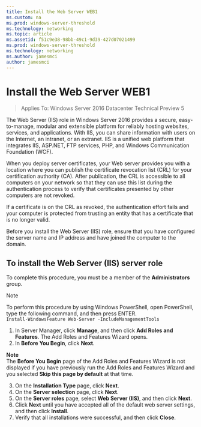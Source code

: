 ```yaml
---
title: Install the Web Server WEB1
ms.custom: na
ms.prod: windows-server-threshold
ms.technology: networking
ms.topic: article
ms.assetid: f51c9e38-98bb-49c1-9d39-427d07021499
ms.prod: windows-server-threshold
ms.technology: networking
ms.author: jamesmci
author: jamesmci
---
```

# Install the Web Server WEB1

>Applies To: Windows Server 2016 Datacenter Technical Preview 5

The Web Server (IIS) role in Windows Server 2016 provides a secure, easy-to-manage, modular and extensible platform for reliably hosting websites, services, and applications. With IIS, you can share information with users on the Internet, an intranet, or an extranet. IIS is a unified web platform that integrates IIS, ASP.NET, FTP services, PHP, and Windows Communication Foundation (WCF).  

When you deploy server certificates, your Web server provides you with a location where you can publish the certificate revocation list (CRL) for your certification authority (CA). After publication, the CRL is accessible to all computers on your network so that they can use this list during the authentication process to verify that certificates presented by other computers are not revoked.   

If a certificate is on the CRL as revoked, the authentication effort fails and your computer is protected from trusting an entity that has a certificate that is no longer valid.  

Before you install the Web Server (IIS) role, ensure that you have configured the server name and IP address and have joined the computer to the domain.  

## To install the Web Server (IIS) server role  
To complete this procedure, you must be a member of the **Administrators** group.  

>[!NOTE]  
>To perform this procedure by using Windows PowerShell, open PowerShell, type the following command, and then press ENTER.  
`Install-WindowsFeature Web-Server -IncludeManagementTools`  

1.  In Server Manager, click **Manage**, and then click **Add Roles and Features**. The Add Roles and Features Wizard opens.  
2.  In **Before You Begin**, click **Next**.  

**Note**   
The **Before You Begin** page of the Add Roles and Features Wizard is not displayed if you have previously run the Add Roles and Features Wizard and you selected **Skip this page by default** at that time.  

3.  On the **Installation Type** page, click **Next**.  
4.  On the **Server selection** page, click **Next**.  
5.  On the **Server roles** page, select **Web Server (IIS)**, and then click **Next**.  
6.  Click **Next** until you have accepted all of the default web server settings, and then click **Install**.  
7.  Verify that all installations were successful, and then click **Close**.
